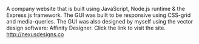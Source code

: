 A company website that is built using JavaScript, Node.js runtime & the Express.js framework. The GUI was built to be responsive using CSS-grid and media-queries. The GUI was also designed by myself using the vector design software: Affinity Designer.
Click the link to visit the site. http://nexusdesigns.co 